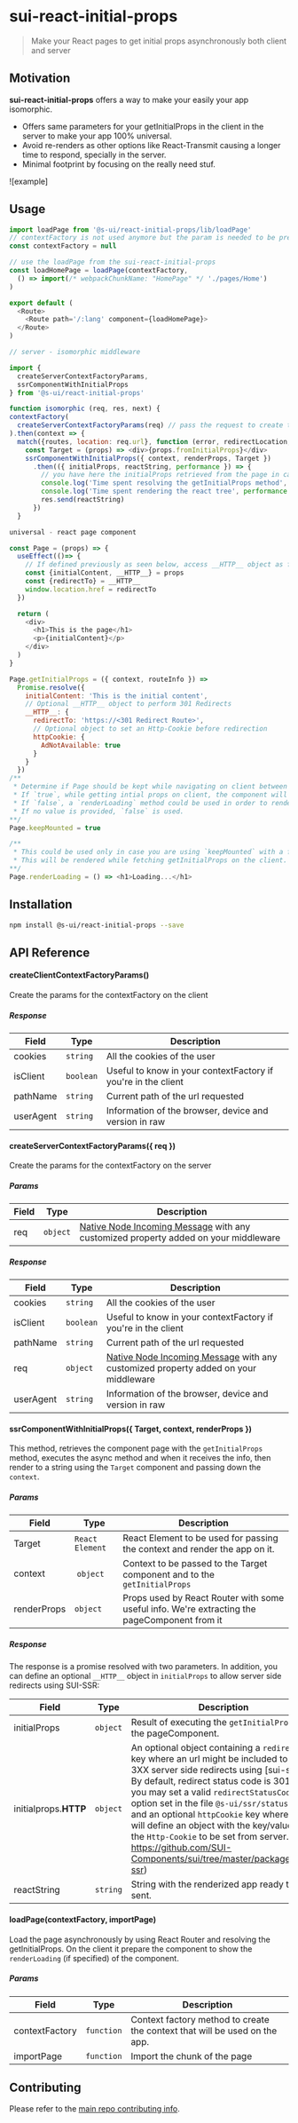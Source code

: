 # sui-react-initial-props
> Make your React pages to get initial props asynchronously both client and server

## Motivation

**sui-react-initial-props** offers a way to make your easily your app isomorphic.
* Offers same parameters for your getInitialProps in the client in the server to make your app 100% universal.
* Avoid re-renders as other options like React-Transmit causing a longer time to respond, specially in the server.
* Minimal footprint by focusing on the really need stuf.

![example]

## Usage

```js
import loadPage from '@s-ui/react-initial-props/lib/loadPage'
// contextFactory is not used anymore but the param is needed to be present for compatibility reasons
const contextFactory = null

// use the loadPage from the sui-react-initial-props
const loadHomePage = loadPage(contextFactory,
  () => import(/* webpackChunkName: "HomePage" */ './pages/Home')
)

export default (
  <Route>
    <Route path='/:lang' component={loadHomePage}>
  </Route>
)
```

```js
// server - isomorphic middleware

import {
  createServerContextFactoryParams,
  ssrComponentWithInitialProps
} from '@s-ui/react-initial-props'

function isomorphic (req, res, next) {
contextFactory(
  createServerContextFactoryParams(req) // pass the request to create the context
).then(context => {
  match({routes, location: req.url}, function (error, redirectLocation, renderProps = false) {
    const Target = (props) => <div>{props.fromInitialProps}</div>
    ssrComponentWithInitialProps({ context, renderProps, Target })
      .then(({ initialProps, reactString, performance }) => {
        // you have here the initialProps retrieved from the page in case you need it
        console.log('Time spent resolving the getInitialProps method', performance.getInitialProps)
        console.log('Time spent rendering the react tree', performance.renderToString)
        res.send(reactString)
      })
  }
```

```js
universal - react page component

const Page = (props) => {
  useEffect(()=> {
    // If defined previously as seen below, access __HTTP__ object as follows:
    const {initialContent, __HTTP__} = props
    const {redirectTo} = __HTTP__
    window.location.href = redirectTo
  })

  return (
    <div>
      <h1>This is the page</h1>
      <p>{initialContent}</p>
    </div>
  )
}

Page.getInitialProps = ({ context, routeInfo }) =>
  Promise.resolve({
    initialContent: 'This is the initial content',
    // Optional __HTTP__ object to perform 301 Redirects
    __HTTP__: {
      redirectTo: 'https://<301 Redirect Route>',
      // Optional object to set an Http-Cookie before redirection
      httpCookie: {
        AdNotAvailable: true
      }
    }
  })
/**
 * Determine if Page should be kept while navigating on client between routes for the same page.
 * If `true`, while getting intial props on client, the component will receive a `isLoading` prop.
 * If `false`, a `renderLoading` method could be used in order to render a placeholder while loading.
 * If no value is provided, `false` is used.
**/
Page.keepMounted = true

/**
 * This could be used only in case you are using `keepMounted` with a false value.
 * This will be rendered while fetching getInitialProps on the client.
**/
Page.renderLoading = () => <h1>Loading...</h1>
```


## Installation

```sh
npm install @s-ui/react-initial-props --save
```

## API Reference

#### createClientContextFactoryParams()

Create the params for the contextFactory on the client

##### Response

Field | Type | Description
--- | --- | ---
cookies | `string` | All the cookies of the user
isClient | `boolean` | Useful to know in your contextFactory if you're in the client
pathName | `string` | Current path of the url requested
userAgent | `string` | Information of the browser, device and version in raw

#### createServerContextFactoryParams({ req })

Create the params for the contextFactory on the server

##### Params

Field | Type | Description
--- | --- | ---
req | `object` | [Native Node Incoming Message](https://nodejs.org/api/http.html#http_class_http_incomingmessage) with any customized property added on your middleware

##### Response

Field | Type | Description
--- | --- | ---
cookies | `string` | All the cookies of the user
isClient | `boolean` | Useful to know in your contextFactory if you're in the client
pathName | `string` | Current path of the url requested
req | `object` | [Native Node Incoming Message](https://nodejs.org/api/http.html#http_class_http_incomingmessage) with any customized property added on your middleware
userAgent | `string` | Information of the browser, device and version in raw

#### ssrComponentWithInitialProps({ Target, context, renderProps })

This method, retrieves the component page with the `getInitialProps` method, executes the async method and when it receives the info, then render to a string using the `Target` component and passing down the `context`.

##### Params

Field | Type | Description
--- | --- | ---
Target | `React Element` | React Element to be used for passing the context and render the app on it.
context | `object` | Context to be passed to the Target component and to the `getInitialProps`
renderProps | `object` | Props used by React Router with some useful info. We're extracting the pageComponent from it

##### Response

The response is a promise resolved with two parameters. In addition, you can define an optional `__HTTP__` object in `initialProps` to allow server side redirects using SUI-SSR:

Field | Type | Description
--- | --- | ---
initialProps | `object` | Result of executing the `getInitialProps` of the pageComponent.
initialprops.__HTTP__ | `object` | An optional object containing a `redirectTo` key where an url might be included to allow 3XX server side redirects using [sui-ssr]. By default, redirect status code is 301, but you may set a valid `redirectStatusCode` option set in the file `@s-ui/ssr/status-codes` and an optional `httpCookie` key where you will define an object with the key/value of the `Http-Cookie` to be set from server. (see https://github.com/SUI-Components/sui/tree/master/packages/sui-ssr)
reactString | `string` | String with the renderized app ready to be sent.

#### loadPage(contextFactory, importPage)

Load the page asynchronously by using React Router and resolving the getInitialProps. On the client it prepare the component to show the `renderLoading` (if specified) of the component.

##### Params

Field | Type | Description
--- | --- | ---
contextFactory | `function` | Context factory method to create the context that will be used on the app.
importPage | `function` | Import the chunk of the page

## Contributing

Please refer to the [main repo contributing info](https://github.com/SUI-Components/sui/blob/master/CONTRIBUTING.md).
